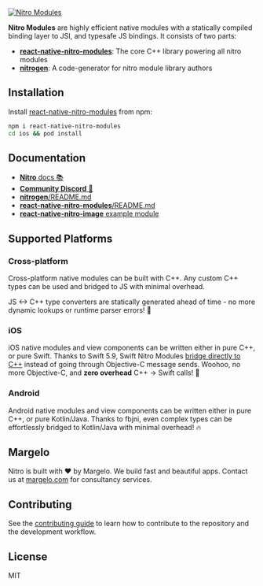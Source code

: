 <a href="https://margelo.com">
  <picture>
    <source media="(prefers-color-scheme: dark)" srcset="./docs/static/img/banner-nitro-modules-dark.png" />
    <source media="(prefers-color-scheme: light)" srcset="./docs/static/img/banner-nitro-modules-light.png" />
    <img alt="Nitro Modules" src="./docs/static/img/banner-nitro-modules-light.png" />
  </picture>
</a>

<br />

**Nitro Modules** are highly efficient native modules with a statically compiled binding layer to JSI, and typesafe JS bindings.
It consists of two parts:

- [**react-native-nitro-modules**](packages/react-native-nitro-modules): The core C++ library powering all nitro modules
- [**nitrogen**](packages/nitrogen): A code-generator for nitro module library authors

## Installation

Install [react-native-nitro-modules](https://npmjs.org/react-native-nitro-modules) from npm:
```sh
npm i react-native-nitro-modules
cd ios && pod install
```

## Documentation

- [**Nitro** docs 📚](https://nitro.margelo.com)
- [**Community Discord** 💬](https://margelo.com/discord)
- [**nitrogen**/README.md](./packages/nitrogen/README.md)
- [**react-native-nitro-modules**/README.md](./packages/react-native-nitro-modules/README.md)
- [**react-native-nitro-image** example module](./packages/react-native-nitro-image/README.md)

## Supported Platforms

### Cross-platform

Cross-platform native modules can be built with C++.
Any custom C++ types can be used and bridged to JS with minimal overhead.

JS <-> C++ type converters are statically generated ahead of time - no more dynamic lookups or runtime parser errors! 🥳

### iOS

iOS native modules and view components can be written either in pure C++, or pure Swift.
Thanks to Swift 5.9, Swift Nitro Modules [bridge directly to C++](https://www.swift.org/documentation/cxx-interop/) instead of going through Objective-C message sends. Woohoo, no more Objective-C, and **zero overhead** C++ -> Swift calls! 🥳

### Android

Android native modules and view components can be written either in pure C++, or pure Kotlin/Java.
Thanks to fbjni, even complex types can be effortlessly bridged to Kotlin/Java with minimal overhead! 🔥

## Margelo

Nitro is built with ❤️ by Margelo.
We build fast and beautiful apps. Contact us at [margelo.com](https://margelo.com) for consultancy services.

## Contributing

See the [contributing guide](CONTRIBUTING.md) to learn how to contribute to the repository and the development workflow.

## License

MIT

